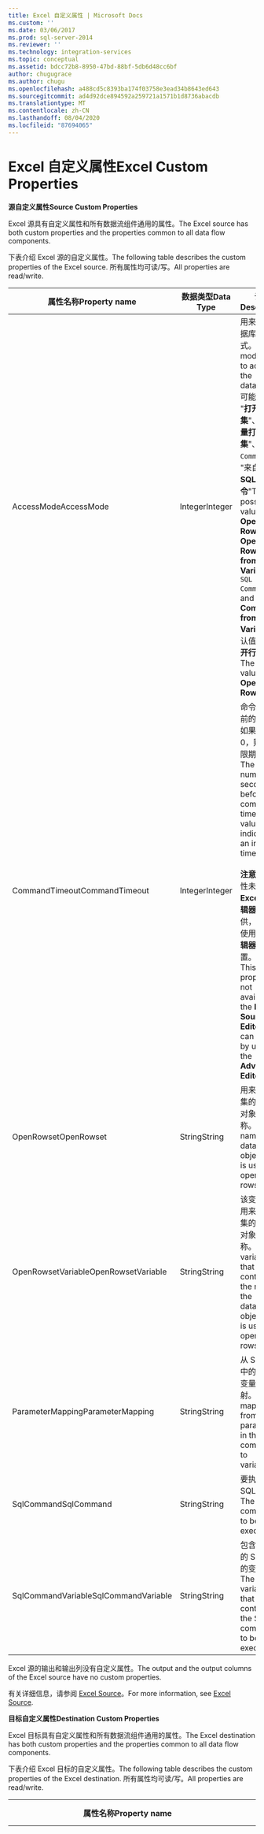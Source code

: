 ```yaml
---
title: Excel 自定义属性 | Microsoft Docs
ms.custom: ''
ms.date: 03/06/2017
ms.prod: sql-server-2014
ms.reviewer: ''
ms.technology: integration-services
ms.topic: conceptual
ms.assetid: bdcc72b8-8950-47bd-88bf-5db6d48cc6bf
author: chugugrace
ms.author: chugu
ms.openlocfilehash: a488cd5c8393ba174f03758e3ead34b8643ed643
ms.sourcegitcommit: ad4d92dce894592a259721a1571b1d8736abacdb
ms.translationtype: MT
ms.contentlocale: zh-CN
ms.lasthandoff: 08/04/2020
ms.locfileid: "87694065"
---
```

# <a name="excel-custom-properties"></a><span data-ttu-id="7fa94-102">Excel 自定义属性</span><span class="sxs-lookup"><span data-stu-id="7fa94-102">Excel Custom Properties</span></span>
  <span data-ttu-id="7fa94-103">**源自定义属性**</span><span class="sxs-lookup"><span data-stu-id="7fa94-103">**Source Custom Properties**</span></span>  
  
 <span data-ttu-id="7fa94-104">Excel 源具有自定义属性和所有数据流组件通用的属性。</span><span class="sxs-lookup"><span data-stu-id="7fa94-104">The Excel source has both custom properties and the properties common to all data flow components.</span></span>  
  
 <span data-ttu-id="7fa94-105">下表介绍 Excel 源的自定义属性。</span><span class="sxs-lookup"><span data-stu-id="7fa94-105">The following table describes the custom properties of the Excel source.</span></span> <span data-ttu-id="7fa94-106">所有属性均可读/写。</span><span class="sxs-lookup"><span data-stu-id="7fa94-106">All properties are read/write.</span></span>  
  
|<span data-ttu-id="7fa94-107">属性名称</span><span class="sxs-lookup"><span data-stu-id="7fa94-107">Property name</span></span>|<span data-ttu-id="7fa94-108">数据类型</span><span class="sxs-lookup"><span data-stu-id="7fa94-108">Data Type</span></span>|<span data-ttu-id="7fa94-109">说明</span><span class="sxs-lookup"><span data-stu-id="7fa94-109">Description</span></span>|  
|-------------------|---------------|-----------------|  
|<span data-ttu-id="7fa94-110">AccessMode</span><span class="sxs-lookup"><span data-stu-id="7fa94-110">AccessMode</span></span>|<span data-ttu-id="7fa94-111">Integer</span><span class="sxs-lookup"><span data-stu-id="7fa94-111">Integer</span></span>|<span data-ttu-id="7fa94-112">用来访问数据库的模式。</span><span class="sxs-lookup"><span data-stu-id="7fa94-112">The mode used to access the database.</span></span> <span data-ttu-id="7fa94-113">可能的值为 "**打开行集**"、"**从变量打开行集**"、 `SQL Command` 和 "来自变量的**SQL 命令**"</span><span class="sxs-lookup"><span data-stu-id="7fa94-113">The possible values are **Open Rowset**, **Open Rowset from Variable**, `SQL Command`, and **SQL Command from Variable**.</span></span> <span data-ttu-id="7fa94-114">默认值为 **“打开行集”** 。</span><span class="sxs-lookup"><span data-stu-id="7fa94-114">The default value is **Open Rowset**.</span></span>|  
|<span data-ttu-id="7fa94-115">CommandTimeout</span><span class="sxs-lookup"><span data-stu-id="7fa94-115">CommandTimeout</span></span>|<span data-ttu-id="7fa94-116">Integer</span><span class="sxs-lookup"><span data-stu-id="7fa94-116">Integer</span></span>|<span data-ttu-id="7fa94-117">命令超时之前的秒数。如果值为 0，则表示无限期超时。</span><span class="sxs-lookup"><span data-stu-id="7fa94-117">The number of seconds before a command times out.  A value of 0 indicates an infinite time-out.</span></span><br /><br /> <span data-ttu-id="7fa94-118">**注意** ：此属性未在 **Excel 源编辑器**中提供，但可以使用 **高级编辑器**进行设置。</span><span class="sxs-lookup"><span data-stu-id="7fa94-118">**Note** This property is not available in the **Excel Source Editor**, but can be set by using the **Advanced Editor**.</span></span>|  
|<span data-ttu-id="7fa94-119">OpenRowset</span><span class="sxs-lookup"><span data-stu-id="7fa94-119">OpenRowset</span></span>|<span data-ttu-id="7fa94-120">String</span><span class="sxs-lookup"><span data-stu-id="7fa94-120">String</span></span>|<span data-ttu-id="7fa94-121">用来打开行集的数据库对象的名称。</span><span class="sxs-lookup"><span data-stu-id="7fa94-121">The name of the database object that is used to open a rowset.</span></span>|  
|<span data-ttu-id="7fa94-122">OpenRowsetVariable</span><span class="sxs-lookup"><span data-stu-id="7fa94-122">OpenRowsetVariable</span></span>|<span data-ttu-id="7fa94-123">String</span><span class="sxs-lookup"><span data-stu-id="7fa94-123">String</span></span>|<span data-ttu-id="7fa94-124">该变量包含用来打开行集的数据库对象的名称。</span><span class="sxs-lookup"><span data-stu-id="7fa94-124">The variable that contains the name of the database object that is used to open a rowset.</span></span>|  
|<span data-ttu-id="7fa94-125">ParameterMapping</span><span class="sxs-lookup"><span data-stu-id="7fa94-125">ParameterMapping</span></span>|<span data-ttu-id="7fa94-126">String</span><span class="sxs-lookup"><span data-stu-id="7fa94-126">String</span></span>|<span data-ttu-id="7fa94-127">从 SQL 命令中的参数到变量的映射。</span><span class="sxs-lookup"><span data-stu-id="7fa94-127">The mapping from parameters in the SQL command to variables.</span></span>|  
|<span data-ttu-id="7fa94-128">SqlCommand</span><span class="sxs-lookup"><span data-stu-id="7fa94-128">SqlCommand</span></span>|<span data-ttu-id="7fa94-129">String</span><span class="sxs-lookup"><span data-stu-id="7fa94-129">String</span></span>|<span data-ttu-id="7fa94-130">要执行的 SQL 命令。</span><span class="sxs-lookup"><span data-stu-id="7fa94-130">The SQL command to be executed.</span></span>|  
|<span data-ttu-id="7fa94-131">SqlCommandVariable</span><span class="sxs-lookup"><span data-stu-id="7fa94-131">SqlCommandVariable</span></span>|<span data-ttu-id="7fa94-132">String</span><span class="sxs-lookup"><span data-stu-id="7fa94-132">String</span></span>|<span data-ttu-id="7fa94-133">包含要执行的 SQL 命令的变量。</span><span class="sxs-lookup"><span data-stu-id="7fa94-133">The variable that contains the SQL command to be executed.</span></span>|  
  
 <span data-ttu-id="7fa94-134">Excel 源的输出和输出列没有自定义属性。</span><span class="sxs-lookup"><span data-stu-id="7fa94-134">The output and the output columns of the Excel source have no custom properties.</span></span>  
  
 <span data-ttu-id="7fa94-135">有关详细信息，请参阅 [Excel Source](excel-source.md)。</span><span class="sxs-lookup"><span data-stu-id="7fa94-135">For more information, see [Excel Source](excel-source.md).</span></span>  
  
 <span data-ttu-id="7fa94-136">**目标自定义属性**</span><span class="sxs-lookup"><span data-stu-id="7fa94-136">**Destination Custom Properties**</span></span>  
  
 <span data-ttu-id="7fa94-137">Excel 目标具有自定义属性和所有数据流组件通用的属性。</span><span class="sxs-lookup"><span data-stu-id="7fa94-137">The Excel destination has both custom properties and the properties common to all data flow components.</span></span>  
  
 <span data-ttu-id="7fa94-138">下表介绍 Excel 目标的自定义属性。</span><span class="sxs-lookup"><span data-stu-id="7fa94-138">The following table describes the custom properties of the Excel destination.</span></span> <span data-ttu-id="7fa94-139">所有属性均可读/写。</span><span class="sxs-lookup"><span data-stu-id="7fa94-139">All properties are read/write.</span></span>  
  
|<span data-ttu-id="7fa94-140">属性名称</span><span class="sxs-lookup"><span data-stu-id="7fa94-140">Property name</span></span>|<span data-ttu-id="7fa94-141">数据类型</span><span class="sxs-lookup"><span data-stu-id="7fa94-141">Data Type</span></span>|<span data-ttu-id="7fa94-142">说明</span><span class="sxs-lookup"><span data-stu-id="7fa94-142">Description</span></span>|  
|-------------------|---------------|-----------------|  
|<span data-ttu-id="7fa94-143">AccessMode</span><span class="sxs-lookup"><span data-stu-id="7fa94-143">AccessMode</span></span>|<span data-ttu-id="7fa94-144">Integer（枚举）</span><span class="sxs-lookup"><span data-stu-id="7fa94-144">Integer (enumeration)</span></span>|<span data-ttu-id="7fa94-145">一个指定目标如何访问其目标数据库的值。</span><span class="sxs-lookup"><span data-stu-id="7fa94-145">A value that specifies how the destination accesses its destination database.</span></span><br /><br /> <span data-ttu-id="7fa94-146">此属性可以具有下列值之一：</span><span class="sxs-lookup"><span data-stu-id="7fa94-146">This property can have one of the following values:</span></span><br /><br /> <span data-ttu-id="7fa94-147">`OpenRowset` (0) -提供表或视图的名称。</span><span class="sxs-lookup"><span data-stu-id="7fa94-147">`OpenRowset` (0)-You provide the name of a table or view.</span></span><br /><br /> <span data-ttu-id="7fa94-148">`OpenRowset from Variable` (1) -提供包含表或视图名称的变量的名称。</span><span class="sxs-lookup"><span data-stu-id="7fa94-148">`OpenRowset from Variable` (1)-You provide the name of a variable that contains the name of a table or view.</span></span><br /><br /> <span data-ttu-id="7fa94-149">`OpenRowset Using Fastload` (3) -提供表或视图的名称。</span><span class="sxs-lookup"><span data-stu-id="7fa94-149">`OpenRowset Using Fastload` (3)-You provide the name of a table or view.</span></span><br /><br /> <span data-ttu-id="7fa94-150">`OpenRowset Using Fastload from Variable` (4) -提供包含表或视图名称的变量的名称。</span><span class="sxs-lookup"><span data-stu-id="7fa94-150">`OpenRowset Using Fastload from Variable` (4)-You provide the name of a variable that contains the name of a table or view.</span></span><br /><br /> <span data-ttu-id="7fa94-151">`SQL Command` (2) -提供 SQL 语句。</span><span class="sxs-lookup"><span data-stu-id="7fa94-151">`SQL Command` (2)-You provide a SQL statement.</span></span>|  
|<span data-ttu-id="7fa94-152">CommandTimeout</span><span class="sxs-lookup"><span data-stu-id="7fa94-152">CommandTimeout</span></span>|<span data-ttu-id="7fa94-153">Integer</span><span class="sxs-lookup"><span data-stu-id="7fa94-153">Integer</span></span>|<span data-ttu-id="7fa94-154">SQL 命令在超时前可以运行的最大秒数。值 **0** 表示不限制时间。</span><span class="sxs-lookup"><span data-stu-id="7fa94-154">The maximum number of seconds that the SQL command can run before timing out. A value of **0** indicates an infinite time.</span></span> <span data-ttu-id="7fa94-155">此属性的默认值为 **0**。</span><span class="sxs-lookup"><span data-stu-id="7fa94-155">The default value of this property is **0**.</span></span><br /><br /> <span data-ttu-id="7fa94-156">注意：此属性在 Excel 目标编辑器  中未提供，但可以使用“高级编辑器”  进行设置。</span><span class="sxs-lookup"><span data-stu-id="7fa94-156">Note: This property is not available in the **Excel Destination Editor**, but can be set by using the **Advanced Editor**.</span></span>|  
|<span data-ttu-id="7fa94-157">FastLoadKeepIdentity</span><span class="sxs-lookup"><span data-stu-id="7fa94-157">FastLoadKeepIdentity</span></span>|<span data-ttu-id="7fa94-158">Boolean</span><span class="sxs-lookup"><span data-stu-id="7fa94-158">Boolean</span></span>|<span data-ttu-id="7fa94-159">该值指定加载数据时是否复制标识值。</span><span class="sxs-lookup"><span data-stu-id="7fa94-159">A value that specifies whether to copy identity values when data is loaded.</span></span> <span data-ttu-id="7fa94-160">此属性仅对其中一个快速加载选项可用。</span><span class="sxs-lookup"><span data-stu-id="7fa94-160">This property is available only when using one of the fast load options.</span></span> <span data-ttu-id="7fa94-161">此属性的默认值为 **False**。</span><span class="sxs-lookup"><span data-stu-id="7fa94-161">The default value of this property is **False**.</span></span>|  
|<span data-ttu-id="7fa94-162">FastLoadKeepNulls</span><span class="sxs-lookup"><span data-stu-id="7fa94-162">FastLoadKeepNulls</span></span>|<span data-ttu-id="7fa94-163">Boolean</span><span class="sxs-lookup"><span data-stu-id="7fa94-163">Boolean</span></span>|<span data-ttu-id="7fa94-164">一个值，指定加载数据时是否复制 Null 值。</span><span class="sxs-lookup"><span data-stu-id="7fa94-164">A value that specifies whether to copy Null values when data is loaded.</span></span> <span data-ttu-id="7fa94-165">此属性仅对其中一个快速加载选项可用。</span><span class="sxs-lookup"><span data-stu-id="7fa94-165">This property is available only with one of the fast load options.</span></span> <span data-ttu-id="7fa94-166">此属性的默认值为 **False**。</span><span class="sxs-lookup"><span data-stu-id="7fa94-166">The default value of this property is **False**.</span></span>|  
|<span data-ttu-id="7fa94-167">FastLoadMaxInsertCommitSize</span><span class="sxs-lookup"><span data-stu-id="7fa94-167">FastLoadMaxInsertCommitSize</span></span>|<span data-ttu-id="7fa94-168">Integer</span><span class="sxs-lookup"><span data-stu-id="7fa94-168">Integer</span></span>|<span data-ttu-id="7fa94-169">指定 Excel 目标在快速加载操作期间尝试提交的批大小的值。</span><span class="sxs-lookup"><span data-stu-id="7fa94-169">A value that specifies the batch size that the Excel destination tries to commit during fast load operations.</span></span> <span data-ttu-id="7fa94-170">默认值为 **2147483647**。</span><span class="sxs-lookup"><span data-stu-id="7fa94-170">The default value is **2147483647**.</span></span> <span data-ttu-id="7fa94-171">值 **0** 指示处理所有行后的单个提交操作。</span><span class="sxs-lookup"><span data-stu-id="7fa94-171">A value of **0** indicates a single commit operation after all rows are processed.</span></span>|  
|<span data-ttu-id="7fa94-172">FastLoadOptions</span><span class="sxs-lookup"><span data-stu-id="7fa94-172">FastLoadOptions</span></span>|<span data-ttu-id="7fa94-173">String</span><span class="sxs-lookup"><span data-stu-id="7fa94-173">String</span></span>|<span data-ttu-id="7fa94-174">快速加载选项的集合。</span><span class="sxs-lookup"><span data-stu-id="7fa94-174">A collection of fast load options.</span></span> <span data-ttu-id="7fa94-175">快速加载选项包括锁定表和检查约束。</span><span class="sxs-lookup"><span data-stu-id="7fa94-175">The fast load options include the locking of tables and the checking of constraints.</span></span> <span data-ttu-id="7fa94-176">可以指定其中的一个，或同时指定两个，或不指定其中的任何一个。</span><span class="sxs-lookup"><span data-stu-id="7fa94-176">You can specify one, both, or neither.</span></span><br /><br /> <span data-ttu-id="7fa94-177">注意：此属性的某些选项未在 Excel 目标编辑器  中提供，但可以使用“高级编辑器”  进行设置。</span><span class="sxs-lookup"><span data-stu-id="7fa94-177">Note: Some options for this property are not available in the **Excel Destination Editor**, but can be set by using the **Advanced Editor**.</span></span>|  
|<span data-ttu-id="7fa94-178">OpenRowset</span><span class="sxs-lookup"><span data-stu-id="7fa94-178">OpenRowset</span></span>|<span data-ttu-id="7fa94-179">String</span><span class="sxs-lookup"><span data-stu-id="7fa94-179">String</span></span>|<span data-ttu-id="7fa94-180">当 AccessMode 为时 `OpenRowset` ，为 Excel 目标访问的表或视图的名称。</span><span class="sxs-lookup"><span data-stu-id="7fa94-180">When AccessMode is `OpenRowset`, the name of the table or view that the Excel destination accesses.</span></span>|  
|<span data-ttu-id="7fa94-181">OpenRowsetVariable</span><span class="sxs-lookup"><span data-stu-id="7fa94-181">OpenRowsetVariable</span></span>|<span data-ttu-id="7fa94-182">String</span><span class="sxs-lookup"><span data-stu-id="7fa94-182">String</span></span>|<span data-ttu-id="7fa94-183">当 AccessMode 为时 `OpenRowset from Variable` ，为包含 Excel 目标访问的表或视图名称的变量的名称。</span><span class="sxs-lookup"><span data-stu-id="7fa94-183">When AccessMode is `OpenRowset from Variable`, the name of the variable that contains the name of the table or view that the Excel destination accesses.</span></span>|  
|<span data-ttu-id="7fa94-184">SqlCommand</span><span class="sxs-lookup"><span data-stu-id="7fa94-184">SqlCommand</span></span>|<span data-ttu-id="7fa94-185">String</span><span class="sxs-lookup"><span data-stu-id="7fa94-185">String</span></span>|<span data-ttu-id="7fa94-186">当 AccessMode 为时 `SQL Command` ，Excel 目标用于指定数据的目标列的 transact-sql 语句。</span><span class="sxs-lookup"><span data-stu-id="7fa94-186">When AccessMode is `SQL Command`, the Transact-SQL statement that the Excel destination uses to specify the destination columns for the data.</span></span>|  
  
 <span data-ttu-id="7fa94-187">Excel 目标的输入和输入列没有自定义属性。</span><span class="sxs-lookup"><span data-stu-id="7fa94-187">The input and the input columns of the Excel destination have no custom properties.</span></span>  
  
 <span data-ttu-id="7fa94-188">有关详细信息，请参阅 [Excel Destination](excel-destination.md)。</span><span class="sxs-lookup"><span data-stu-id="7fa94-188">For more information, see [Excel Destination](excel-destination.md).</span></span>  
  
## <a name="see-also"></a><span data-ttu-id="7fa94-189">另请参阅</span><span class="sxs-lookup"><span data-stu-id="7fa94-189">See Also</span></span>  
 [<span data-ttu-id="7fa94-190">Common Properties</span><span class="sxs-lookup"><span data-stu-id="7fa94-190">Common Properties</span></span>](../common-properties.md)  
  
  
